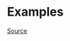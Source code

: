 


# Examples


[Source](http://www.rubydoc.info/gems/rubocop/RuboCop/Cop/Lint/CircularArgumentReference)